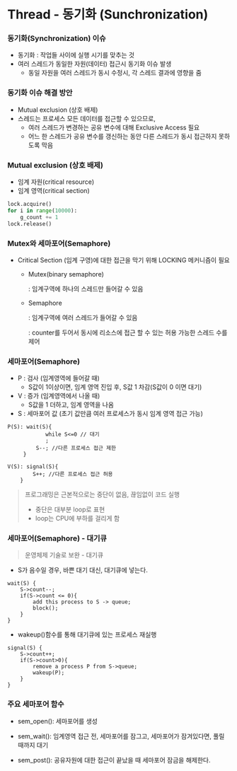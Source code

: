 # Thread - 동기화 (Sunchronization)



### 동기화(Synchronization) 이슈

- 동기화 : 작업들 사이에 실행 시기를 맞추는 것
- 여러 스레드가 동일한 자원(데이터) 접근시 동기화 이슈 발생
  - 동일 자원을 여러 스레드가 동시 수정시, 각 스레드 결과에 영향을 줌





### 동기화 이슈 해결 방안

- Mutual exclusion (상호 배제)
- 스레드는 프로세스 모든 데이터를 접근할 수 있으므로,
  - 여러 스레드가 변경하는 공유 변수에 대해 Exclusive Access 필요
  - 어느 한 스레드가 공유 변수를 갱신하는 동안 다른 스레드가 동시 접근하지 못하도록 막음



### Mutual exclusion (상호 배제)

- 임계 자원(critical resource)
- 임계 영역(critical section)

```python
lock.acquire()
for i in range(10000):
	g_count += 1
lock.release()
```



### Mutex와 세마포어(Semaphore)

- Critical Section (임계 구영)에 대한 접근을 막기 위해 LOCKING 메커니즘이 필요

  - Mutex(binary semaphore)

    : 임계구역에 하나의 스레드만 들어갈 수 있음

  - Semaphore

    : 임계구역에 여러 스레드가 들어갈 수 있음

    : counter를 두어서 동시에 리소스에 접근 할 수 있는 허용 가능한 스레드 수를 제어



### 세마포어(Semaphore)

- P : 검사 (임계영역에 들어갈 때)
  - S값이 1이상이면, 임계 영역 진입 후, S값 1 차감(S값이 0 이면 대기)
- V : 증가 (임계영역에서 나올 때)
  - S값을 1 더하고, 임계 영역을 나옴
- S : 세마포어 값 (초기 값만큼 여러 프로세스가 동시 임계 영역 접근 가능)

```
P(S): wait(S){
			while S<=0 // 대기
			;
    	 S--; //다른 프로세스 접근 제한
	 }
```

```
V(S): signal(S){
		S++; //다른 프로세스 접근 허용
	}
```



> 프로그래밍은 근본적으로는 중단이 없음, 끊임없이 코드 실행
>
> 	- 중단은 대부분 loop로 표현
> 	- loop는 CPU에 부하를 걸리게 함



### 세마포어(Semaphore) - 대기큐

> 운영체제 기술로 보완 - 대기큐

- S가 음수일 경우, 바쁜 대기 대신, 대기큐에 넣는다.

```
wait(S) {
	S->count--;
	if(S->count <= 0){
		add this process to S -> queue;
		block();
	}
}
```

- wakeup()함수를 통해 대기큐에 있는 프로세스 재실행

```
signal(S) {
	S->count++;
	if(S->count>0){
		remove a process P from S->queue;
		wakeup(P);
	}
}
```



###  주요 세마포어 함수

- sem_open(): 세마포어를 생성 

- sem_wait(): 임계영역 접근 전, 세마포어를 잠그고, 세마포어가 잠겨있다면, 풀릴 때까지 대기 

- sem_post(): 공유자원에 대한 접근이 끝났을 때 세마포어 잠금을 해제한다.